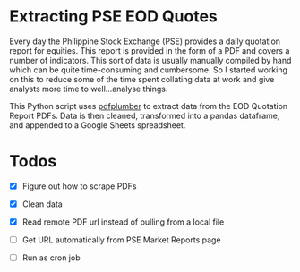# Extracting PSE EOD Quotes
Every day the Philippine Stock Exchange (PSE) provides a daily quotation report for equities. This report is provided in the form of a PDF and covers a number of indicators. This sort of data is usually manually compiled by hand which can be quite time-consuming and cumbersome. So I started working on this to reduce some of the time spent collating data at work and give analysts more time to well...analyse things.

This Python script uses [pdfplumber](https://github.com/jsvine/pdfplumber) to extract data from the EOD Quotation Report PDFs. Data is then cleaned, transformed into a pandas dataframe, and appended to a Google Sheets spreadsheet.

# Todos
- [x] Figure out how to scrape PDFs
- [x] Clean data
- [x] Read remote PDF url instead of pulling from a local file
- [ ] Get URL automatically from PSE Market Reports page
- [ ] Run as cron job

